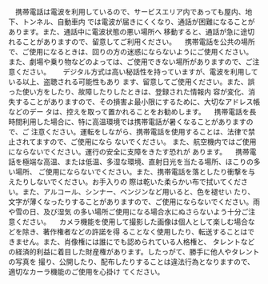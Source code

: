 　携帯電話は電波を利用しているので、サービスエリア内であっても屋内、地下、トンネル、自動車内
では電波が届きにくくなり、通話が困難になることがあります。また、通話中に電波状態の悪い場所へ
移動すると、通話が急に途切れることがありますので、留意してご利用ください。
　携帯電話を公共の場所で、ご使用になるときは、回りの方の迷惑にならないようにご使用ください。
また、劇場や乗り物などのよっては、ご使用できない場所がありますので、ご注意ください。　
　デジタル方式は高い秘話性を持っていますが、電波を利用している以上、盗聴される可能性もあり
ます、留意してご使用ください。また、誤った使い方をしたり、故障したりしたときは、登録された情報内
容が変化、消失することがありますので、その損害よ最小限にするために、大切なアドレス帳などのデー
タは、控えを取って置かれることをお勧めします。
　携帯電話を長時間利用した場合に、特に高温環境では携帯電話が暑くなることがありますので、ご
注意ください。運転をしながら、携帯電話を使用することは、法律で禁止されてますので、ご使用になら
ないでください。 また、航空機内ではご使用にならないでください。運行の安全に支障をきたす恐れが
あります。
　携帯電話を極端な高温、または低温、多湿な環境、直射日光を当たる場所、ほこりの多い場所、
ご使用にならないでください。また、携帯電話を落としたり衝撃を与えたりしないでください。お手入りの
際は乾いた柔らかい布で拭いてください。また、アルコール、シンナー、ベンジンなど用いると、色を褪せい
たり、文字が薄くなったりすることがありますので、ご使用にならないでください。雨や雪の日、及び湿気
の多い場所ご使用になる場合水にぬさらないよう十分ご注意ください。
　カメラ機能を使用して撮影した画像は個人として楽しむ場合などを除き、著作権者などの許諾を得
ることなく使用したり、転送することはできません。また、肖像権には誰にでも認められている人格権と、
タレントなどの経済的利益に着目した財産権があります。したっがて、勝手に他人やタレントの写真を
撮り、公開したり、配布したりすることは違法行為となりますので、適切なカーラ機能のご使用を心掛け
てください。

